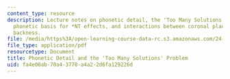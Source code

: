 ```yaml
---
content_type: resource
description: Lecture notes on phonetic detail, the 'Too Many Solutions' Problem, the
  phonetic basis for *NT effects, and interactions between coronal place and vowel
  backness.
file: /media/https%3A/open-learning-course-data-rc.s3.amazonaws.com/24-964-topics-in-phonology-phonetic-realization-fall-2006/fa4e00ab70a43770a4a22d6fa129226d_MIT24_964F06_lec11_solutions.pdf
file_type: application/pdf
resourcetype: Document
title: Phonetic Detail and the 'Too Many Solutions' Problem
uid: fa4e00ab-70a4-3770-a4a2-2d6fa129226d
---
```

